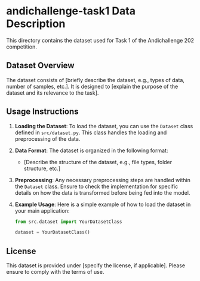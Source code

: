 # andichallenge-task1 Data Description

This directory contains the dataset used for Task 1 of the Andichallenge 202 competition. 

## Dataset Overview

The dataset consists of [briefly describe the dataset, e.g., types of data, number of samples, etc.]. It is designed to [explain the purpose of the dataset and its relevance to the task].

## Usage Instructions

1. **Loading the Dataset**: 
   To load the dataset, you can use the `Dataset` class defined in `src/dataset.py`. This class handles the loading and preprocessing of the data.

2. **Data Format**: 
   The dataset is organized in the following format:
   - [Describe the structure of the dataset, e.g., file types, folder structure, etc.]

3. **Preprocessing**: 
   Any necessary preprocessing steps are handled within the `Dataset` class. Ensure to check the implementation for specific details on how the data is transformed before being fed into the model.

4. **Example Usage**: 
   Here is a simple example of how to load the dataset in your main application:
   ```python
   from src.dataset import YourDatasetClass

   dataset = YourDatasetClass()
   ```

## License

This dataset is provided under [specify the license, if applicable]. Please ensure to comply with the terms of use.